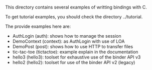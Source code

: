 
This directory contains several examples of writting bindings with C.

To get tutorial examples, you should check the directory ../tutorial.

The provide examples here are:

* AuthLogin (auth): shows how to manage the session
* DemoContext (context): as AuthLogin with use of LOA
* DemoPost (post): shows how to use HTTP to transfer files
* tic-tac-toe (tictactoe): example explain in the documentation
* hello3 (hello3): toolset for exhaustive use of the binder API v3
* hello2 (hello2): toolset for use of the binder API v2 (legacy)

